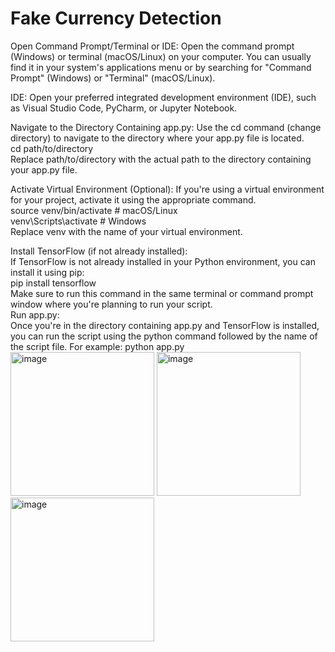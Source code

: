 
# Fake Currency Detection
Open Command Prompt/Terminal or IDE:
Open the command prompt (Windows) or terminal (macOS/Linux) on your computer. You can usually find it in your system's applications menu or by searching for "Command Prompt" (Windows) or "Terminal" (macOS/Linux).

IDE: Open your preferred integrated development environment (IDE), such as Visual Studio Code, PyCharm, or Jupyter Notebook.

Navigate to the Directory Containing app.py:
Use the cd command (change directory) to navigate to the directory where your app.py file is located.\
cd path/to/directory \
Replace path/to/directory with the actual path to the directory containing your app.py file.

Activate Virtual Environment (Optional):
If you're using a virtual environment for your project, activate it using the appropriate command.\
source venv/bin/activate  # macOS/Linux\
venv\Scripts\activate      # Windows\
Replace venv with the name of your virtual environment.

Install TensorFlow (if not already installed):\
If TensorFlow is not already installed in your Python environment, you can install it using pip:\
pip install tensorflow\
Make sure to run this command in the same terminal or command prompt window where you're planning to run your script.\
Run app.py:\
Once you're in the directory containing app.py and TensorFlow is installed, you can run the script using the python command followed by the name of the script file. For example:
python app.py
<img src="https://github.com/user-attachments/assets/aaa7973f-e4b7-4a08-8d3c-d82aa1abd770" alt="image" width="230"/>
<img src="https://github.com/user-attachments/assets/79352ddc-a53d-46c8-a4a9-430fe3f44f71" alt="image" width="230"/>
<img src="https://github.com/user-attachments/assets/d6573dbe-140e-45cf-a8b3-9b0c4562e0c8" alt="image" width="230"/>


